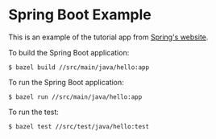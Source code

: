 # Spring Boot Example

This is an example of the tutorial app from [Spring's website](https://spring.io/guides/gs/spring-boot/).

To build the Spring Boot application:

```
$ bazel build //src/main/java/hello:app
```

To run the Spring Boot application:

```
$ bazel run //src/main/java/hello:app
```

To run the test:

```
$ bazel test //src/test/java/hello:test
```
